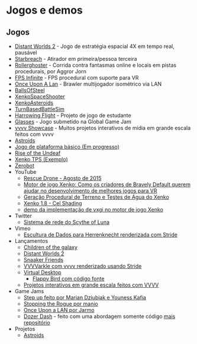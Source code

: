 # Jogos e demos

## Jogos
- [Distant Worlds 2](https://store.steampowered.com/app/1531540/Distant_Worlds_2) - Jogo de estratégia espacial 4X em tempo real, pausável
- [Starbreach](https://github.com/xenko3d/Starbreach) - Atirador em primeira/pessoa terceira
- [Rollerghoster](https://github.com/Aggror/RollerGhosterOpen) - Corrida contra fantasmas online e locais em pistas procedurais, por Aggror Jorn
- [FPS Infinite](https://store.steampowered.com/app/1256380/FPS_Infinite/) - FPS procedural com suporte para VR
- [Once Upon A Lan](https://jarmo.itch.io/once-upon-a-lan) - Brawler multijogador isométrico via LAN
- [BallsOfSteel](https://github.com/Kryptos-FR/BallsOfSteel)
- [XenkoSpaceShooter](https://github.com/jayrulez/XenkoSpaceShooter)
- [XenkoAsteroids](https://github.com/LanceJZ/Xenko_Asteroids)
- [TurnBasedBattleSim](https://github.com/jayrulez/TurnBasedBattleSim)
- [Harrowing Flight](https://forums.stride3d.net/t/harrowing-flight-student-game-project/1823) - Projeto de jogo de estudante
- [Glasses](https://globalgamejam.org/2019/games/glasses) - Jogo submetido na Global Game Jam
- [vvvv Showcase](https://visualprogramming.net/#Showcase) - Muitos projetos interativos de mídia em grande escala feitos com vvvv
- [Astroids](https://github.com/LanceJZ/Stride-Asteroids)
- [Jogo de plataforma básico (Em progresso)](https://github.com/Doprez/stride-platformer)
- [Rise of the Undeaf](https://github.com/manio143/RiseOfTheUndeaf)
- [Xenko TPS (Exemplo)](https://github.com/stride3d/Starbreach)
- [Zerobot](https://github.com/joaovsq/Zerobot)
- YouTube
  - [Rescue Drone - Agosto de 2015](https://www.youtube.com/watch?v=wOZ-s7Q4qWY)
  - [Motor de jogo Xenko: Como os criadores de Bravely Default querem ajudar no desenvolvimento de melhores jogos para VR](https://www.youtube.com/watch?v=1hgh7R38yK8)
  - [Geração Procedural de Terreno e Testes de Água do Xenko](https://www.youtube.com/watch?v=ba_Tpz4ojHk)
  - [Xenko 1.8 - Cel Shading](https://www.youtube.com/watch?v=RJDrG1QR3Uo)
  - [demo da implementação de vxgi no motor de jogo Xenko](https://www.youtube.com/watch?v=AZytf15FRks&t=2s)
- Twitter
  - [Sistema de rede do Scythe of Luna](https://twitter.com/scythe_of_luna/status/1616773130495885325)
- Vimeo
  - [Escultura de Dados para Herrenknecht renderizada com Stride](https://vimeo.com/797315059)
- Lançamentos
  - [Children of the galaxy](https://www.emptykeys.com/games/children-of-the-galaxy/)
  - [Distant Worlds 2](https://store.steampowered.com/app/1531540/Distant_Worlds_2/)
  - [Snaaker Friends](https://store.steampowered.com/app/1443760/Snaaker__Friends/)
  - [VVVVarkle com vvvv renderizado usando Stride](https://github.com/BenTec3d/VVVVarkle/releases/tag/v1.0)
  - [Virtual Desktop](https://www.vrdesktop.net/)
    - [Flappy Bird com código fonte](https://nedreid.itch.io/flappy-bird-stride)
  - [Projetos interativos em grande escala feitos com VVVV](https://visualprogramming.net/#Showcase)
- Game Jams
  - [Step up feito por Marian Dziubiak e Youness Kafia](https://manio143.itch.io/project-step-up)
  - [Stopping the Rogue por manio](https://manio143.itch.io/stopping-the-rogue)
  - [Once Upon a LAN por Jarmo](https://jarmo.itch.io/once-upon-a-lan)
  - [Dozer Dash](https://ldjam.com/events/ludum-dare/54/$374737) - feito com uma abordagem somente código [mais repositório](https://github.com/Schossi/LD54/tree/main)
- Projetos
  - [Astroids](https://github.com/mmujic2/StrideAsteroids)
